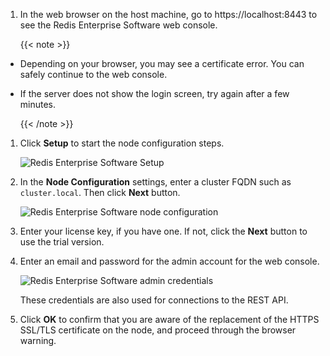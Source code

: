 1. In the web browser on the host machine, go to https://localhost:8443 to see
the Redis Enterprise Software web console.

    {{< note >}}
- Depending on your browser, you may see a certificate error. You can safely
continue to the web console.
- If the server does not show the login screen, try again after a few minutes.

    {{< /note >}}

1. Click **Setup** to start the node configuration steps.

    ![Redis Enterprise Software Setup](/images/rs/getstarted-setup.png)

1. In the **Node Configuration** settings, enter a cluster FQDN such as `cluster.local`.
Then click **Next** button.

    ![Redis Enterprise Software node configuration](/images/rs/getstarted-nodeconfig.png)

1. Enter your license key, if you have one. If not, click the **Next** button to use the trial version.

1. Enter an email and password for the admin account for the web console.

    ![Redis Enterprise Software admin credentials](/images/rs/getstarted-admincredentials.png)

    These credentials are also used for connections to the REST API.

1. Click **OK** to confirm that you are aware of the replacement of the HTTPS SSL/TLS
certificate on the node, and proceed through the browser warning.
